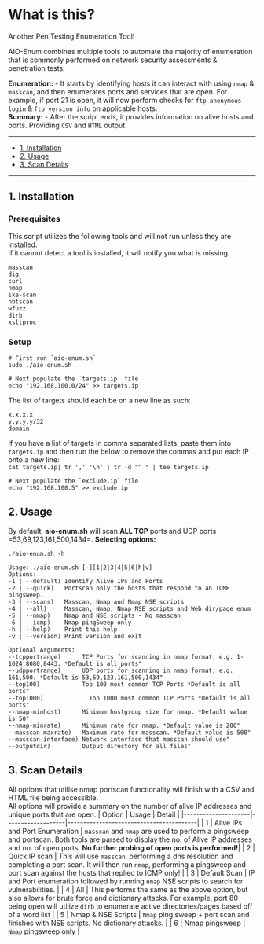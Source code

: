 # What is this? 
Another Pen Testing Enumeration Tool!

AIO-Enum combines multiple tools to automate the majority of enumeration that is commonly performed on network security assessments & penetration tests.  

**Enumeration:** - It starts by identifying hosts it can interact with using `nmap` & `masscan`, and then enumerates ports and services that are open. For example, if port 21 is open, it will now perform checks for `ftp anonymous login` & `ftp version info` on applicable hosts.  
**Summary:** - After the script ends, it provides information on alive hosts and ports. Providing `CSV` and `HTML` output.

---

- [1. Installation](#1-installation)
- [2. Usage](#2-usage)
- [3. Scan Details](#3-scan-details)

---

## 1. Installation

### Prerequisites
This script utilizes the following tools and will not run unless they are installed.  
If it cannot detect a tool is installed, it will notify you what is missing.
``` 
masscan
dig
curl
nmap
ike-scan
nbtscan
wfuzz
dirb
xsltproc
```
### Setup
```
# First run `aio-enum.sh`
sudo ./aio-enum.sh
```
```
# Next populate the `targets.ip` file
echo "192.168.100.0/24" >> targets.ip
```
The list of targets should each be on a new line as such:  
```
x.x.x.x  
y.y.y.y/32  
domain  
```

If you have a list of targets in comma separated lists, paste them into `targets.ip` and then run the below to remove the commas and put each IP onto a new line:  
`cat targets.ip| tr ',' '\n' | tr -d "^ " | tee targets.ip`

```
# Next populate the `exclude.ip` file
echo "192.168.100.5" >> exclude.ip
```

## 2. Usage
By default, **aio-enum.sh** will scan **ALL TCP** ports and UDP ports =53,69,123,161,500,1434=.
**Selecting options:**
```
./aio-enum.sh -h
```
```
Usage: ./aio-enum.sh [-][1|2|3|4|5|6|h|v]
Options:
-1 | --default) Identify Alive IPs and Ports
-2 | --quick)   Portscan only the hosts that respond to an ICMP pingsweep.
-3 | --scans)   Masscan, Nmap and Nmap NSE scripts
-4 | --all)     Masscan, Nmap, Nmap NSE scripts and Web dir/page enum
-5 | --nmap)    Nmap and NSE scripts - No masscan
-6 | --icmp)    Nmap pingSweep only
-h | --help)    Print this help
-v | --version) Print version and exit

Optional Arguments:
--tcpportrange)      TCP Ports for scanning in nmap format, e.g. 1-1024,8080,8443. *Default is all ports"
--udpportrange)      UDP ports for scanning in nmap format, e.g. 161,500. *Default is 53,69,123,161,500,1434"
--top100)      	     Top 100 most common TCP Ports *Default is all ports"
--top1000)      	   Top 1000 most common TCP Ports *Default is all ports"
--nmap-minhost)      Minimum hostgroup size for nmap. *Default value is 50"
--nmap-minrate)      Minimum rate for nmap. *Default value is 200"
--masscan-maxrate)   Maximum rate for masscan. *Default value is 500"
--masscan-interface) Network interface that masscan should use"
--outputdir)         Output directory for all files"
```

## 3. Scan Details
All options that utilise nmap portscan functionality will finish with a CSV and HTML file being accessible.  
All options will provide a summary on the number of alive IP addresses and unique ports that are open.
|              Option | Usage            | Detail                           |
|---------------------|-------------------|-----------------------------------------|
|  1  | Alive IPs and Port Enumeration  |  `masscan` and `nmap` are used to perform a pingsweep and portscan. Both tools are parsed to display the no. of Alive IP addresses and no. of open ports. **No further probing of open ports is performed!**|
|  2 | Quick IP scan                   |  This will use `masscan`, performing a dns resolution and completing a port scan. It will then run `nmap`, performing a pingsweep and port scan against the hosts that replied to ICMP only! |
|  3 | Default Scan    |  IP and Port enumeration followed by running `nmap` NSE scripts to search for vulnerabilities. |
|  4 | All                 |  This performs the same as the above option, but also allows for brute force and dictionary attacks. For example, port 80 being open will utilize `dirb` to enumerate active directories/pages based off of a word list |
|  5 | Nmap & NSE Scripts              |  `Nmap` ping sweep + port scan and finishes with NSE scripts. No dictionary attacks. |
|  6 | Nmap pingsweep                  |  `Nmap` pingsweep only |
